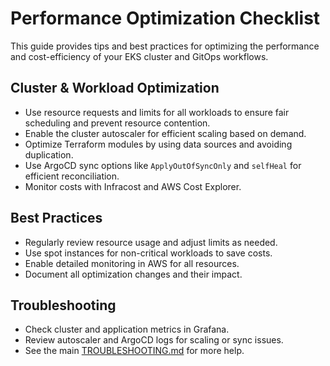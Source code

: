 # Performance Optimization Checklist

This guide provides tips and best practices for optimizing the performance and cost-efficiency of your EKS cluster and GitOps workflows.

## Cluster & Workload Optimization
- Use resource requests and limits for all workloads to ensure fair scheduling and prevent resource contention.
- Enable the cluster autoscaler for efficient scaling based on demand.
- Optimize Terraform modules by using data sources and avoiding duplication.
- Use ArgoCD sync options like `ApplyOutOfSyncOnly` and `selfHeal` for efficient reconciliation.
- Monitor costs with Infracost and AWS Cost Explorer.

## Best Practices
- Regularly review resource usage and adjust limits as needed.
- Use spot instances for non-critical workloads to save costs.
- Enable detailed monitoring in AWS for all resources.
- Document all optimization changes and their impact.

## Troubleshooting
- Check cluster and application metrics in Grafana.
- Review autoscaler and ArgoCD logs for scaling or sync issues.
- See the main [TROUBLESHOOTING.md](../TROUBLESHOOTING.md) for more help.
